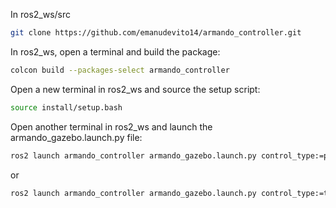 In ros2_ws/src
```bash
git clone https://github.com/emanudevito14/armando_controller.git
```

In ros2_ws, open a terminal and build the package:
```bash
colcon build --packages-select armando_controller
```
Open a new terminal in ros2_ws and source the setup script:
```bash
source install/setup.bash
```
Open another terminal in ros2_ws and launch the armando_gazebo.launch.py file:
```bash
ros2 launch armando_controller armando_gazebo.launch.py control_type:=position
```
or 
```bash
ros2 launch armando_controller armando_gazebo.launch.py control_type:=trajectory
```
